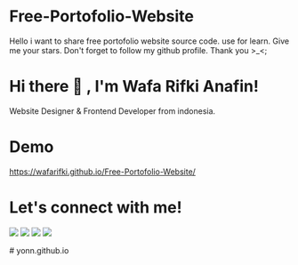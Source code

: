 # Free-Portofolio-Website
Hello i want to share free portofolio website source code. use for learn. Give me your stars. Don't forget to follow my github profile. Thank you >_<;

# Hi there 👋 , I'm Wafa Rifki Anafin!
Website Designer & Frontend Developer from indonesia.

# Demo
<a href="https://wafarifki.github.io/Free-Portofolio-Website/">https://wafarifki.github.io/Free-Portofolio-Website/</a>

# Let's connect with me!
<p>
    <a href="https://wafarifki.github.io" target="_blank"><img src="https://img.shields.io/badge/Website-https://wafarifki.github.io-blue?" /></a>
    <a href="https://www.linkedin.com/in/wafa-rifqi-anafin-553b591b7/" target="_blank"><img src="https://img.shields.io/badge/Linkedin-WafaRifkiAnafin_-blue" /></a>
    <a href="https://facebook.com/wafarifkianafin" target="_blank"><img src="https://img.shields.io/badge/Facebook-wafarifkianafin-blue" /></a>
    <a href="https://instagram.com/wafarifki_" target="_blank"><img src="https://img.shields.io/badge/Instagram-@wafarifki_-blue" /></a>
</p>
# yonn.github.io
